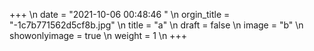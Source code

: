 +++ \n date = "2021-10-06 00:48:46 " \n orgin_title = "-1c7b771562d5cf8b.jpg" \n title = "a" \n draft = false \n image = "b" \n showonlyimage = true \n weight = 1 \n +++
